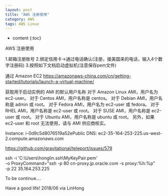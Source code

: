 ```yaml
---
layout: post
title: "AWS 注册使用"
category: AWS
tags: AWS Linux
---
```


* content
{:toc}


AWS 注册使用

1.邮箱注册账号
2.绑定信用卡->通过电话确认(注册，接美国来的电话，输入4个数字注册码)
3.按照如下文档启动虚拟机(注意保存pem文件)

通过 Amazon EC2
https://amazonaws-china.com/cn/getting-started/tutorials/launch-a-virtual-machine/


获取用于启动实例的 AMI 的默认用户名称
    对于 Amazon Linux AMI，用户名为 ec2-user。
    对于 Centos AMI，用户名称是 centos。
    对于 Debian AMI，用户名称是 admin 或 root。
    对于 Fedora AMI，用户名为 ec2-user 或 fedora。
    对于 RHEL AMI，用户名称是 ec2-user 或 root。
    对于 SUSE AMI，用户名称是 ec2-user 或 root。
    对于 Ubuntu AMI，用户名称是 ubuntu 或 root。
	另外，如果 ec2-user 和 root 无法使用，请与 AMI 供应商核实。
	
Instance:  i-0d9c5d8076519a52ePublic DNS: ec2-35-164-253-225.us-west-2.compute.amazonaws.com

https://github.com/gravitational/teleport/issues/579


ssh -i 'C:\Users\honglin\.ssh\MyKeyPair.pem' \
	-o ProxyCommand="ssh -p 80 cn-proxy.jp.oracle.com -s proxy:%h:%p" \
	-p 22 35.164.253.225


To be continue....

Have a good life! 2018/06 via LinHong
	






